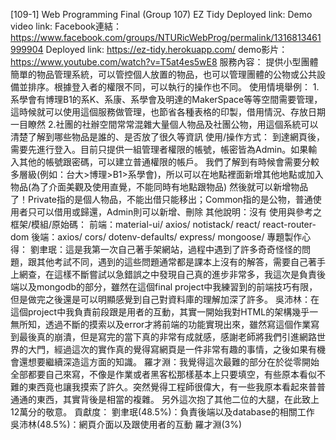[109-1] Web Programming Final (Group 107) EZ Tidy Deployed link: Demo video link: 
Facebook連結：https://www.facebook.com/groups/NTURicWebProg/permalink/1316813461999904
Deployed link: https://ez-tidy.herokuapp.com/
demo影片：https://www.youtube.com/watch?v=T5at4es5wE8
服務內容： 提供小型團體簡單的物品管理系統，可以管控個人放置的物品，也可以管理團體的公物或公共設備並排序。根據登入者的權限不同，可以執行的操作也不同。 使用情境舉例：
1.系學會有博理B1的系K、系康、系學會及明達的MakerSpace等等空間需要管理，這時候就可以使用這個服務做管理，也節省各種表格的印製，借用情況、存放日期一目瞭然
2.社團的社辦空間常常混雜大量個人物品及社團公物，用這個系統可以清楚了解到哪些物品是誰的、是否放了很久等資訊 使用/操作方式： 到達網頁後，需要先進行登入。目前只提供一組管理者權限的帳號，帳密皆為Admin。如果輸入其他的帳號跟密碼，可以建立普通權限的帳戶。 我們了解到有時候會需要分較多層級(例如：台大>博理>B1>系學會)，所以可以在地點裡面新增其他地點或加入物品(為了介面美觀及使用直覺，不能同時有地點跟物品) 然後就可以新增物品了！Private指的是個人物品，不能出借只能移出；Common指的是公物，普通使用者只可以借用或歸還，Admin則可以新增、刪除
其他說明：沒有
使用與參考之框架/模組/原始碼：
前端：material-ui/ axios/ notistack/ react/ react-router-dom
後端：axios/ cors/ dotenv-defaults/ express/ mongoose/
專題製作心得：
劉聿珉：這是我第一次自己著手架網站，過程中遇到了許多奇奇怪怪的問題，跟其他考試不同，遇到的這些問題通常都是課本上沒有的解答，需要自己著手上網查，在這樣不斷嘗試以急錯誤之中發現自己真的進步非常多，我這次是負責後端以及mongodb的部分，雖然在這個final project中我練習到的前端技巧有限，但是做完之後還是可以明顯感覺到自己對資料庫的理解加深了許多。
吳沛林：在這個project中我負責前段跟是用者的互動，其實一開始我對HTML的架構幾乎一無所知，透過不斷的摸索以及error才將前端的功能實現出來，雖然寫這個作業寫到最後真的崩潰，但是寫完的當下真的非常有成就感，感謝老師將我們引進網路世界的大門，經過這次的實作真的覺得寫網頁是一件非常有趣的事情，之後如果有機會還想要繼續深造這方面的知識。
羅才淵：我覺得這次最難的部分在於從零開始全部都要自己來寫，不像是作業或者黑客松那樣基本上只要填空，有些原本看似不難的東西竟也讓我摸索了許久。突然覺得工程師很偉大，有一些我原本看起來普普通通的東西，其實背後是相當的複雜。 另外這次抱了其他二位的大腿，在此致上12萬分的敬意。
貢獻度：
劉聿珉(48.5%)：負責後端以及database的相關工作
吳沛林(48.5%)：網頁介面以及跟使用者的互動
羅才淵(3%)
